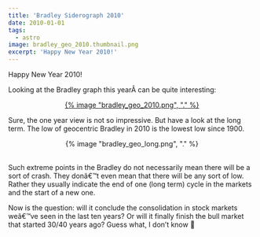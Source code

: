 ```yaml
---
title: 'Bradley Siderograph 2010'
date: 2010-01-01
tags:
  - astro
image: bradley_geo_2010.thumbnail.png
excerpt: 'Happy New Year 2010!'
---
```

<p>Happy New Year 2010!</p>
<p>Looking at the Bradley graph this yearÂ can be quite interesting:</p>
<p align="center"><a href='{% image "bradley_geo_2010.png", "linkonly" %}' title="Bradley Siderograph 2010 (geo)">{% image "bradley_geo_2010.png", "." %}</a></p>
<p>Sure, the one year view is not so impressive. But have a look at the long term. The low of geocentric Bradley in 2010 is the lowest low since 1900.<br/>
</p>
<p style="text-align: center">{% image "bradley_geo_long.png", "." %}</p>
<p><br/>
Such extreme points in the Bradley do not necessarily mean there will be a sort of crash. They donâ€™t even mean that there will be any sort of low. Rather they usually indicate the end of one (long term) cycle in the markets and the start of a new one.</p>
<p>Now is the question: will it conclude the consolidation in stock markets weâ€™ve seen in the last ten years? Or will it finally finish the bull market that started 30/40 years ago? Guess what, I don’t know 🙂</p>
